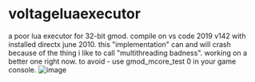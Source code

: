 # voltageluaexecutor
a poor lua executor for 32-bit gmod.
compile on vs code 2019 v142 with installed directx june 2010.
this "implementation" can and will crash because of the thing i like to call "multithreading badness". working on a better one right now. to avoid - use gmod_mcore_test 0 in your game console.
![image](https://github.com/user-attachments/assets/ec7e1a7d-e826-4c50-8c1e-43cd5531aa26)
